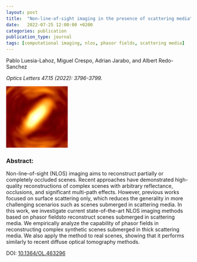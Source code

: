 ```yaml
---
layout: post
title:  "Non-line-of-sight imaging in the presence of scattering media"
date:   2022-07-25 12:00:00 +0200
categories: publication
publication_type: journal
tags: [computational imaging, nlos, phasor fields, scattering media]
---
```


Pablo Luesia-Lahoz, Miguel Crespo, Adrian Jarabo, and Albert Redo-Sanchez

*Optics Letters 47.15 (2022): 3796-3799.*

![teaser](teaser.jpg)

### Abstract:
Non-line-of-sight (NLOS) imaging aims to reconstruct partially or completely occluded scenes. Recent approaches have demonstrated high-quality reconstructions of complex scenes with arbitrary reflectance, occlusions, and significant multi-path effects. However, previous works focused on surface scattering only, which reduces the generality in more challenging scenarios such as scenes submerged in scattering media. In this work, we investigate current state-of-the-art NLOS imaging methods based on phasor fieldsto reconstruct scenes submerged in scattering media. We empirically analyze the capability of phasor fields in reconstructing complex synthetic scenes submerged in thick scattering media. We also apply the method to real scenes, showing that it performs similarly to recent diffuse optical tomography methods. 

DOI: [10.1364/OL.463296](https://doi.org/10.1364/OL.463296)
